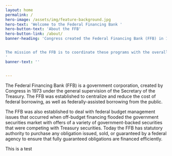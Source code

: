 ```yaml
---
layout: home
permalink: /
hero-image: /assets/img/feature-background.jpg
hero-text: 'Welcome to the Federal Financing Bank '
hero-button-text: 'About the FFB'
hero-button-link: /about/
banner-heading: 'Congress created the Federal Financing Bank (FFB) in 1973 to help meet the demand for funds through Federal and federally-assisted borrowing programs, and to coordinate such borrowings with overall Federal fiscal and debt management policies.  


The mission of the FFB is to coordinate these programs with the overall economic and fiscal policies of the Government, to reduce the costs of Federal and federally-assisted borrowings from the public, and to assure that such borrowings are financed in a manner least disruptive of private financial markets and institutions.
'
banner-text: ''


---
```

The Federal Financing Bank (FFB) is a government corporation, created by Congress in 1973 under the general supervision of the Secretary of the Treasury. The FFB was established to centralize and reduce the cost of federal borrowing, as well as federally-assisted borrowing from the public.

The FFB was also established to deal with federal budget management issues that occurred when off-budget financing flooded the government securities market with offers of a variety of government-backed securities that were competing with Treasury securities. Today the FFB has statutory authority to purchase any obligation issued, sold, or guaranteed by a federal agency to ensure that fully guaranteed obligations are financed efficiently.

This is a test
